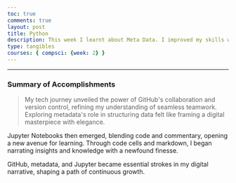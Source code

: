 ```yaml
---
toc: true
comments: true
layout: post
title: Python
description: This week I learnt about Meta Data. I improved my skills with github and learned about concepts like WSL and basics of coding a little bit better.
type: tangibles
courses: { compsci: {week: 2} }
---
```


---
### Summary of Accomplishments
>My tech journey unveiled the power of GitHub's collaboration and version control, refining my understanding of seamless teamwork. Exploring metadata's role in structuring data felt like framing a digital masterpiece with elegance.

Jupyter Notebooks then emerged, blending code and commentary, opening a new avenue for learning. Through code cells and markdown, I began narrating insights and knowledge with a newfound finesse.

GitHub, metadata, and Jupyter became essential strokes in my digital narrative, shaping a path of continuous growth.

